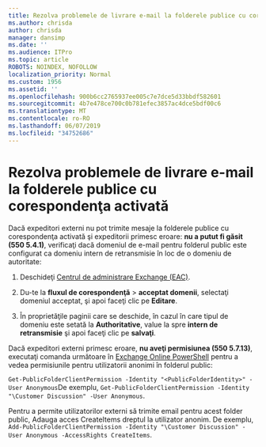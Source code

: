 ```yaml
---
title: Rezolva problemele de livrare e-mail la folderele publice cu corespondenţa activată
ms.author: chrisda
author: chrisda
manager: dansimp
ms.date: ''
ms.audience: ITPro
ms.topic: article
ROBOTS: NOINDEX, NOFOLLOW
localization_priority: Normal
ms.custom: 1956
ms.assetid: ''
ms.openlocfilehash: 900b6cc2765937ee005c7e7dce5d33bbdf582601
ms.sourcegitcommit: 4b7e478ce700c0b781efec3857ac4dce5bdf00c6
ms.translationtype: MT
ms.contentlocale: ro-RO
ms.lasthandoff: 06/07/2019
ms.locfileid: "34752686"
---
```

# <a name="fix-email-delivery-issues-to-mail-enabled-public-folders"></a>Rezolva problemele de livrare e-mail la folderele publice cu corespondenţa activată

Dacă expeditori externi nu pot trimite mesaje la folderele publice cu corespondenţa activată şi expeditorii primesc eroare: **nu a putut fi găsit (550 5.4.1)**, verificaţi dacă domeniul de e-mail pentru folderul public este configurat ca domeniu intern de retransmisie în loc de o domeniu de autoritate:

1. Deschideţi [Centrul de administrare Exchange (EAC)](https://docs.microsoft.com/Exchange/exchange-admin-center).

2. Du-te la **fluxul de corespondenţă** \> **acceptat domenii**, selectaţi domeniul acceptat, şi apoi faceţi clic pe **Editare**.

3. În proprietăţile paginii care se deschide, în cazul în care tipul de domeniu este setată la **Authoritative**, value la spre **intern de retransmisie** şi apoi faceţi clic pe **salvaţi**.

Dacă expeditori externi primesc eroare, **nu aveţi permisiunea (550 5.7.13)**, executaţi comanda următoare în [Exchange Online PowerShell](https://docs.microsoft.com/powershell/exchange/exchange-online/connect-to-exchange-online-powershell/connect-to-exchange-online-powershell) pentru a vedea permisiunile pentru utilizatorii anonimi în folderul public:

`Get-PublicFolderClientPermission -Identity "<PublicFolderIdentity>" -User Anonymous`De exemplu, `Get-PublicFolderClientPermission -Identity "\Customer Discussion" -User Anonymous`.

Pentru a permite utilizatorilor externi să trimite email pentru acest folder public, Adauga acces CreateItems dreptul la utilizator anonim. De exemplu, `Add-PublicFolderClientPermission -Identity "\Customer Discussion" -User Anonymous -AccessRights CreateItems`.
